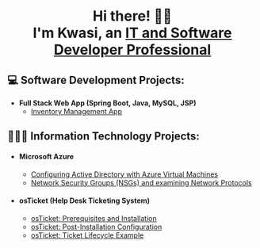 <h1 align="center"> Hi there! 👋🏾 <br> I'm Kwasi, an <a href="https://www.linkedin.com/in/kwasi-tabi/">IT and Software Developer Professional</a></h1>

<h2> 💻 Software Development Projects: </h2>

- <b>Full Stack Web App (Spring Boot, Java, MySQL, JSP)</b>
  - [Inventory Management App](https://github.com/carpediemKT/InventoryManagement)
<!-- - <b>Full Stack Web App (React, Node JS, Express, MongoDB, Context, multer, JSON Web Tokens)</b>
  - [Time Capsule](https://github.com/carpediemKT/TimeCapsule) -->


<h2> 👨🏾‍💻 Information Technology Projects:</h2>

- <b><h4>Microsoft Azure</h4></b>
  - [Configuring Active Directory with Azure Virtual Machines](https://github.com/ktabi/configure-ad)
  - [Network Security Groups (NSGs) and examining Network Protocols](https://github.com/ktabi/azure-network-protocols)
<!--   - Network Security Groups (NSGs) and examining Network Protocols | [Link](https://github.com/ktabi/azure-network-protocols) -->
- <b><h4>osTicket (Help Desk Ticketing System)</h4></b>
  - [osTicket: Prerequisites and Installation](https://github.com/carpediemKT/osticket-prereqs)
  - [osTicket: Post-Installation Configuration](https://github.com/carpediemKT/post-install-config)
  - [osTicket: Ticket Lifecycle Example](https://github.com/ktabi/ticket-lifecycle)
